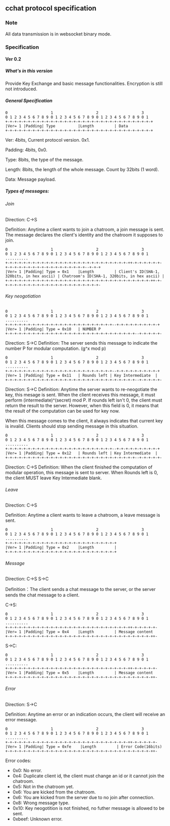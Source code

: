 ## cchat protocol specification

### Note

All data transmission is in websocket binary mode.

### Specification
#### Ver 0.2
##### What's in this version

Provide Key Exchange and basic message functionalities. Encryption is still not introduced.

##### General Specification

    0                   1                   2                   3
    0 1 2 3 4 5 6 7 8 9 0 1 2 3 4 5 6 7 8 9 0 1 2 3 4 5 6 7 8 9 0 1 
    +-+-+-+-+-+-+-+-+-+-+-+-+-+-+-+-+-+-+-+-+-+-+-+-+-+-+-+-+-+-+-+-+
    |Ver= 1 |Padding| Type          |Length         | Data 
    +-+-+-+-+-+-+-+-+-+-+-+-+-+-+-+-+-+-+-+-+-+-+-+-+-+-+-+-+-+-+-+-+

Ver: 4bits, Current protocol version. 0x1.

Padding: 4bits, 0x0.

Type: 8bits, the type of the message.

Length: 8bits, the length of the whole message. Count by 32bits (1 word).

Data: Message payload.

##### Types of messages:

###### Join

Direction: C->S

Definition: Anytime a client wants to join a chatroom, a join message is sent.
The message declares the client's identity and the chatroom it supposes to join.

    0                   1                   2                   3   
    0 1 2 3 4 5 6 7 8 9 0 1 2 3 4 5 6 7 8 9 0 1 2 3 4 5 6 7 8 9 0 1 ..........
    +-+-+-+-+-+-+-+-+-+-+-+-+-+-+-+-+-+-+-+-+-+-+-+-+-+-+-++-+-+-+-+-+-+-+-+-+-+-+-+-+-+-+-+-+-+-+-+-+-+-+-+--+-+-+
    |Ver= 1 |Padding| Type = 0x1    |Length         | Client's ID(SHA-1, 320bits, in hex ascii) | Chatroom's ID(SHA-1, 320bits, in hex ascii) |
    +-+-+-+-+-+-+-+-+-+-+-+-+-+-+-+-+-+-+-+-+-+-+-+-+-+-+-+-+-+-+-+-++-+-+-+-+-+-+-+-+-+-+-+-+-+-+-+-+-+-+-+-+-+-+-

###### Key neogotiation

    0                   1                   2                   3   
    0 1 2 3 4 5 6 7 8 9 0 1 2 3 4 5 6 7 8 9 0 1 2 3 4 5 6 7 8 9 0 1 ..........
    +-+-+-+-+-+-+-+-+-+-+-+-+-+-+-+-+-+-+-+-+-+-+-+--+-+-+-+-+-+-+-+-+-+
    |Ver= 1 |Padding| Type = 0x10   | NUMBER P 
    +-+-+-+-+-+-+-+-+-+-+-+-+-+-+-+-+-+-+-+-+-+-+-+-+-+-+-+-+--+-+-+-+-+-

Direction: S->C
Definition: The server sends this message to indicate the number P for modular
computation. (g^x mod p)

    0                   1                   2                   3   
    0 1 2 3 4 5 6 7 8 9 0 1 2 3 4 5 6 7 8 9 0 1 2 3 4 5 6 7 8 9 0 1 ..........
    +-+-+-+-+-+-+-+-+-+-+-+-+-+-+-+-+-+-+-+-+-+-+-+--+-+-+-+-+-+-+-+-+-+
    |Ver= 1 |Padding| Type = 0x11   | Rounds left | Key Intermediate  |
    +-+-+-+-+-+-+-+-+-+-+-+-+-+-+-+-+-+-+-+-+-+-+-+-+-+-+-+-+--+-+-+-+-+-

Direction: S->C
Definition: Anytime the server wants to re-neogotiate the key, this mesage is sent.
When the client receives this message, it must perform (intermediate)^(secret) mod P. If
rounds left isn't 0, the client must return the result to the server. However, when this
field is 0, it means that the result of the computation can be used for key now.

When this message comes to the client, it always indicates that current key is invalid. Clients
should stop sending message in this situation.

    0                   1                   2                   3   
    0 1 2 3 4 5 6 7 8 9 0 1 2 3 4 5 6 7 8 9 0 1 2 3 4 5 6 7 8 9 0 1 ..........
    +-+-+-+-+-+-+-+-+-+-+-+-+-+-+-+-+-+-+-+-+-+-+-+--+-+-+-+-+-+-+-+-+-+
    |Ver= 1 |Padding| Type = 0x12   | Rounds left | Key Intermediate  |
    +-+-+-+-+-+-+-+-+-+-+-+-+-+-+-+-+-+-+-+-+-+-+-+-+-+-+-+-+--+-+-+-+-+-

Direction: C->S
Definition: When the client finished the computation of modular operation, this message
is sent to server. When Rounds left is 0, the client MUST leave Key Intermediate blank.

###### Leave 

Direction: C->S

Definition: Anytime a client wants to leave a chatroom, a leave message is sent.

    0                   1                   2                   3   
    0 1 2 3 4 5 6 7 8 9 0 1 2 3 4 5 6 7 8 9 0 1 2 3 4 5 6 7 8 9 0 1 ..........
    +-+-+-+-+-+-+-+-+-+-+-+-+-+-+-+-+-+-+-+-+-+-+-+-+
    |Ver= 1 |Padding| Type = 0x2    |Length         |
    +-+-+-+-+-+-+-+-+-+-+-+-+-+-+-+-+-+-+-+-+-+-+-+-+

###### Message

Direction: C->S S->C

Definition：The client sends a chat message to the server, or the server sends the chat message to a client.

C->S:

    0                   1                   2                   3   
    0 1 2 3 4 5 6 7 8 9 0 1 2 3 4 5 6 7 8 9 0 1 2 3 4 5 6 7 8 9 0 1 ..........
    +-+-+-+-+-+-+-+-+-+-+-+-+-+-+-+-+-+-+-+-+-+-+-+-+-+-+-++-+-+-+-+-+-
    |Ver= 1 |Padding| Type = 0x4    |Length         | Message content 
    +-+-+-+-+-+-+-+-+-+-+-+-+-+-+-+-+-+-+-+-+-+-+-+-+-+-+-+-+-+-+-+-++-

S->C:

    0                   1                   2                   3   
    0 1 2 3 4 5 6 7 8 9 0 1 2 3 4 5 6 7 8 9 0 1 2 3 4 5 6 7 8 9 0 1 ..........
    +-+-+-+-+-+-+-+-+-+-+-+-+-+-+-+-+-+-+-+-+-+-+-+-+-+-+-++-+-+-+-+-+-
    |Ver= 1 |Padding| Type = 0x5    |Length         | Message content 
    +-+-+-+-+-+-+-+-+-+-+-+-+-+-+-+-+-+-+-+-+-+-+-+-+-+-+-+-+-+-+-+-++-


###### Error 

Direction: S->C

Definition: Anytime an error or an indication occurs, the client will receive an error message.

    0                   1                   2                   3   
    0 1 2 3 4 5 6 7 8 9 0 1 2 3 4 5 6 7 8 9 0 1 2 3 4 5 6 7 8 9 0 1 ..........
    +-+-+-+-+-+-+-+-+-+-+-+-+-+-+-+-+-+-+-+-+-+-+-+-+-+-+-++-+-+-+-+-+-
    |Ver= 1 |Padding| Type = 0xfe    |Length         | Error Code(16bits) 
    +-+-+-+-+-+-+-+-+-+-+-+-+-+-+-+-+-+-+-+-+-+-+-+-+-+-+-+-+-+-+-+-++-

Error codes:

- 0x0: No error.
- 0x4: Duplicate client id, the client must change an id or it cannot join the chatroom.
- 0x5: Not in the chatroom yet.
- 0x6: You are kicked from the chatroom.
- 0x6: You are kicked from the server due to no join after connection.
- 0x8: Wrong message type.
- 0x10: Key neogotition is not finished, no futher message is allowed to be sent.
- 0xbeef: Unknown error.
